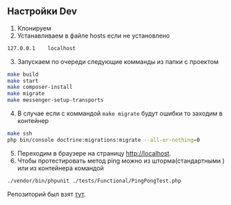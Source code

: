 ## Настройки Dev
1. Клонируем
2. Устанавливаем в файле hosts если не установлено
```bash
127.0.0.1    localhost
```
3. Запускаем по очереди следующие комманды из папки с проектом
```bash
make build
make start
make composer-install
make migrate
make messenger-setup-transports
```
4. В случае если с коммандой ```make migrate``` будут ошибки то заходим в контейнер
```bash
make ssh
php bin/console doctrine:migrations:migrate --all-or-nothing=0
```
5. Переходим в браузере на страницу [http://localhost](http://localhost).
6. Чтобы протестировать метод ping можно из шторма(стандартными ) или из контейнера командой
```bash
./vendor/bin/phpunit ./tests/Functional/PingPongTest.php
```

Репозиторий был взят [тут](https://github.com/systemsdk/docker-nginx-php-symfony).

